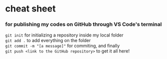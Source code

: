 # cheat sheet
### for publishing my codes on GitHub through VS Code's terminal
`git init`
for initializing a repository inside my local folder<br>
`git add .`
to add everything on the folder<br>
`git commit -m "[a message]"`
for commiting, and finally<br>
`git push <link to the GitHub repository>`
to get it all here!
